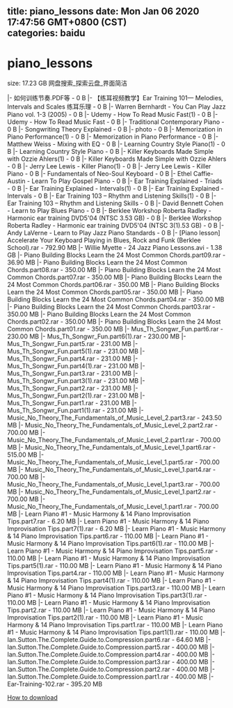 
title: piano_lessons
date: Mon Jan 06 2020 17:47:56 GMT+0800 (CST)    
categories: baidu
---

# piano_lessons
size: 17.23 GB
 网盘搜索_探索云盘_界面简洁
 
|- 如何训练节奏.PDF等 - 0 B
|- 【练耳视频教学】Ear Training 101— Melodies, Intervals and Scales 练耳乐理 - 0 B
|- Warren Bernhardt - You Can Play Jazz Piano vol. 1-3 (2005) - 0 B
|- Udemy - How To Read Music Fast(1) - 0 B
|- Udemy - How To Read Music Fast - 0 B
|- Traditional  Contemporary Piano - 0 B
|- Songwriting Theory Explained - 0 B
|- photo - 0 B
|- Memorization in Piano Performance(1) - 0 B
|- Memorization in Piano Performance - 0 B
|- Matthew Weiss - Mixing with EQ - 0 B
|- Learning Country Style Piano(1) - 0 B
|- Learning Country Style Piano - 0 B
|- Killer Keyboards Made Simple with Ozzie Ahlers(1) - 0 B
|- Killer Keyboards Made Simple with Ozzie Ahlers - 0 B
|- Jerry Lee Lewis - Killer Piano(1) - 0 B
|- Jerry Lee Lewis - Killer Piano - 0 B
|- Fundamentals of Neo-Soul Keyboard - 0 B
|- Ethel Caffie-Austin - Learn To Play Gospel Piano - 0 B
|- Ear Training Explained - Triads - 0 B
|- Ear Training Explained - Intervals(1) - 0 B
|- Ear Training Explained - Intervals - 0 B
|- Ear Training 103 – Rhythm and Listening Skills(1) - 0 B
|- Ear Training 103 – Rhythm and Listening Skills - 0 B
|- David Bennett Cohen - Learn to Play Blues Piano - 0 B
|- Berklee Workshop Roberta Radley - Harmonic ear training DVD5'04 (NTSC 3.53 GB) - 0 B
|- Berklee Workshop Roberta Radley - Harmonic ear training DVD5'04 (NTSC 3(1).53 GB) - 0 B
|- Andy LaVerne - Learn to Play Jazz Piano Standards - 0 B
|- [Piano lesson] Accelerate Your Keyboard Playing in Blues, Rock and Funk (Berklee School).rar - 792.90 MB
|- Willie Myette - 24 Jazz Piano Lessons.avi - 1.38 GB
|- Piano Building Blocks Learn the 24 Most Common Chords.part09.rar - 36.90 MB
|- Piano Building Blocks Learn the 24 Most Common Chords.part08.rar - 350.00 MB
|- Piano Building Blocks Learn the 24 Most Common Chords.part07.rar - 350.00 MB
|- Piano Building Blocks Learn the 24 Most Common Chords.part06.rar - 350.00 MB
|- Piano Building Blocks Learn the 24 Most Common Chords.part05.rar - 350.00 MB
|- Piano Building Blocks Learn the 24 Most Common Chords.part04.rar - 350.00 MB
|- Piano Building Blocks Learn the 24 Most Common Chords.part03.rar - 350.00 MB
|- Piano Building Blocks Learn the 24 Most Common Chords.part02.rar - 350.00 MB
|- Piano Building Blocks Learn the 24 Most Common Chords.part01.rar - 350.00 MB
|- Mus_Th_Songwr_Fun.part6.rar - 230.00 MB
|- Mus_Th_Songwr_Fun.part6(1).rar - 230.00 MB
|- Mus_Th_Songwr_Fun.part5.rar - 231.00 MB
|- Mus_Th_Songwr_Fun.part5(1).rar - 231.00 MB
|- Mus_Th_Songwr_Fun.part4.rar - 231.00 MB
|- Mus_Th_Songwr_Fun.part4(1).rar - 231.00 MB
|- Mus_Th_Songwr_Fun.part3.rar - 231.00 MB
|- Mus_Th_Songwr_Fun.part3(1).rar - 231.00 MB
|- Mus_Th_Songwr_Fun.part2.rar - 231.00 MB
|- Mus_Th_Songwr_Fun.part2(1).rar - 231.00 MB
|- Mus_Th_Songwr_Fun.part1.rar - 231.00 MB
|- Mus_Th_Songwr_Fun.part1(1).rar - 231.00 MB
|- Music_No_Theory_The_Fundamentals_of_Music_Level_2.part3.rar - 243.50 MB
|- Music_No_Theory_The_Fundamentals_of_Music_Level_2.part2.rar - 700.00 MB
|- Music_No_Theory_The_Fundamentals_of_Music_Level_2.part1.rar - 700.00 MB
|- Music_No_Theory_The_Fundamentals_of_Music_Level_1.part6.rar - 515.00 MB
|- Music_No_Theory_The_Fundamentals_of_Music_Level_1.part5.rar - 700.00 MB
|- Music_No_Theory_The_Fundamentals_of_Music_Level_1.part4.rar - 700.00 MB
|- Music_No_Theory_The_Fundamentals_of_Music_Level_1.part3.rar - 700.00 MB
|- Music_No_Theory_The_Fundamentals_of_Music_Level_1.part2.rar - 700.00 MB
|- Music_No_Theory_The_Fundamentals_of_Music_Level_1.part1.rar - 700.00 MB
|- Learn Piano #1 - Music Harmony & 14 Piano Improvisation Tips.part7.rar - 6.20 MB
|- Learn Piano #1 - Music Harmony & 14 Piano Improvisation Tips.part7(1).rar - 6.20 MB
|- Learn Piano #1 - Music Harmony & 14 Piano Improvisation Tips.part6.rar - 110.00 MB
|- Learn Piano #1 - Music Harmony & 14 Piano Improvisation Tips.part6(1).rar - 110.00 MB
|- Learn Piano #1 - Music Harmony & 14 Piano Improvisation Tips.part5.rar - 110.00 MB
|- Learn Piano #1 - Music Harmony & 14 Piano Improvisation Tips.part5(1).rar - 110.00 MB
|- Learn Piano #1 - Music Harmony & 14 Piano Improvisation Tips.part4.rar - 110.00 MB
|- Learn Piano #1 - Music Harmony & 14 Piano Improvisation Tips.part4(1).rar - 110.00 MB
|- Learn Piano #1 - Music Harmony & 14 Piano Improvisation Tips.part3.rar - 110.00 MB
|- Learn Piano #1 - Music Harmony & 14 Piano Improvisation Tips.part3(1).rar - 110.00 MB
|- Learn Piano #1 - Music Harmony & 14 Piano Improvisation Tips.part2.rar - 110.00 MB
|- Learn Piano #1 - Music Harmony & 14 Piano Improvisation Tips.part2(1).rar - 110.00 MB
|- Learn Piano #1 - Music Harmony & 14 Piano Improvisation Tips.part1.rar - 110.00 MB
|- Learn Piano #1 - Music Harmony & 14 Piano Improvisation Tips.part1(1).rar - 110.00 MB
|- Ian.Sutton.The.Complete.Guide.to.Compression.part6.rar - 64.60 MB
|- Ian.Sutton.The.Complete.Guide.to.Compression.part5.rar - 400.00 MB
|- Ian.Sutton.The.Complete.Guide.to.Compression.part4.rar - 400.00 MB
|- Ian.Sutton.The.Complete.Guide.to.Compression.part3.rar - 400.00 MB
|- Ian.Sutton.The.Complete.Guide.to.Compression.part2.rar - 400.00 MB
|- Ian.Sutton.The.Complete.Guide.to.Compression.part1.rar - 400.00 MB
|- Ear-Training-102.rar - 395.20 MB

[How to download](https://bpcam.bemobtrk.com/go/2ceec3aa-1ca2-46d6-b9ff-aaa5c184517c?jno=426)